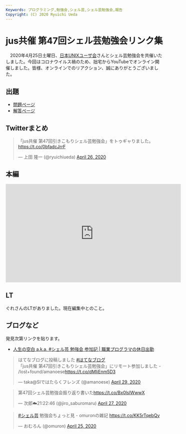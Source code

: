 ```yaml
---
Keywords: プログラミング,勉強会,シェル芸,シェル芸勉強会,報告
Copyright: (C) 2020 Ryuichi Ueda
---
```


# jus共催 第47回シェル芸勉強会リンク集

　2020年4月25日土曜日、[日本UNIXユーザ会](https://www.jus.or.jp/)さんとシェル芸勉強会を共催いたしました。今回はコロナウイルス禍のため、拙宅からYouTubeでオンライン開催しました。皆様、オンラインでのリアクション、誠にありがとうございました。


## 出題

* [問題ページ](/?post=20200425_shellgei_47)
* [解答ページ](/?post=20200425_shellgei_47_q)


## Twitterまとめ

<blockquote class="twitter-tweet" data-partner="tweetdeck"><p lang="ja" dir="ltr">「jus共催 第47回引きこもりシェル芸勉強会」をトゥギャりました。 <a href="https://t.co/0bfadcJrrF">https://t.co/0bfadcJrrF</a></p>&mdash; 上田 隆一 (@ryuichiueda) <a href="https://twitter.com/ryuichiueda/status/1254216905482592256?ref_src=twsrc%5Etfw">April 26, 2020</a></blockquote>

## 本編

<iframe width="560" height="315" src="https://www.youtube.com/embed/Zt70JwICaSs?start=640" frameborder="0" allow="accelerometer; autoplay; encrypted-media; gyroscope; picture-in-picture" allowfullscreen></iframe>

## LT

ぐれさんのLTがありました。現在編集中とのこと。



## ブログなど

発見次第リンクを貼ります。

* [人生の空白 a.k.a. #シェル芸 勉強会 参加記 | 職業プログラマの休日出勤](https://tmotooka.hatenablog.jp/entry/2020/04/26/093000)

<blockquote class="twitter-tweet" data-partner="tweetdeck"><p lang="ja" dir="ltr">はてなブログに投稿しました <a href="https://twitter.com/hashtag/%E3%81%AF%E3%81%A6%E3%81%AA%E3%83%96%E3%83%AD%E3%82%B0?src=hash&amp;ref_src=twsrc%5Etfw">#はてなブログ</a><br>「jus共催 第47回引きこもりシェル芸勉強会」にリモート参加しました - /lost+found/amanoese<a href="https://t.co/dMIiEnm5D3">https://t.co/dMIiEnm5D3</a></p>&mdash; taka@SIではたらくフレンズ (@amanoese) <a href="https://twitter.com/amanoese/status/1255380103795814401?ref_src=twsrc%5Etfw">April 29, 2020</a></blockquote>



<blockquote class="twitter-tweet" data-partner="tweetdeck"><p lang="ja" dir="ltr">第47回シェル芸勉強会振り返り書いた<a href="https://t.co/Bx0lsIWwwX">https://t.co/Bx0lsIWwwX</a></p>&mdash; 次郎☁️21:22:46 (@jiro_saburomaru) <a href="https://twitter.com/jiro_saburomaru/status/1254752422188089344?ref_src=twsrc%5Etfw">April 27, 2020</a></blockquote>
<script async src="https://platform.twitter.com/widgets.js" charset="utf-8"></script>

<blockquote class="twitter-tweet" data-partner="tweetdeck"><p lang="ja" dir="ltr"><a href="https://twitter.com/hashtag/%E3%82%B7%E3%82%A7%E3%83%AB%E8%8A%B8?src=hash&amp;ref_src=twsrc%5Etfw">#シェル芸</a> 勉強会ちょっと見 - omuronの雑記 <a href="https://t.co/KK5rTqebQy">https://t.co/KK5rTqebQy</a></p>&mdash; おむろん (@omuron) <a href="https://twitter.com/omuron/status/1254035579865423874?ref_src=twsrc%5Etfw">April 25, 2020</a></blockquote>
<script async src="https://platform.twitter.com/widgets.js" charset="utf-8"></script>

